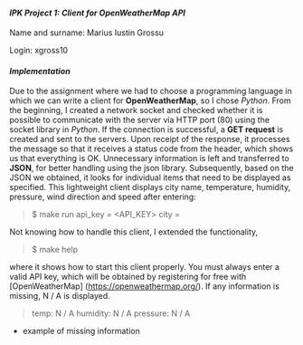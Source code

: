 #### _IPK Project 1: Client for OpenWeatherMap API_

Name and surname: Marius Iustin Grossu

Login: xgross10

#### _Implementation_
Due to the assignment where we had to choose a programming language in which we can write a client for **OpenWeatherMap**, so I chose _Python_. From the beginning, I created a network socket and checked whether it is possible to communicate with the server via HTTP port (80) using the socket library in _Python_. If the connection is successful, a **GET request** is created and sent to the servers. Upon receipt of the response, it processes the message so that it receives a status code from the header, which shows us that everything is OK. Unnecessary information is left and transferred to **JSON**, for better handling using the json library. Subsequently, based on the JSON we obtained, it looks for individual items that need to be displayed as specified. This lightweight client displays city name, temperature, humidity, pressure, wind direction and speed after entering:
> $ make run api_key = <API_KEY> city = <CITY>

Not knowing how to handle this client, I extended the functionality,
> $ make help

where it shows how to start this client properly.
You must always enter a valid API key, which will be obtained by registering for free with [OpenWeatherMap] (https://openweathermap.org/).
If any information is missing, N / A is displayed.
> temp: N / A
humidity: N / A
 pressure: N / A

* example of missing information
